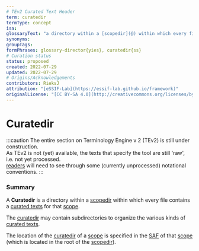 ```yaml
---
# TEv2 Curated Text Header
term: curatedir
termType: concept
isa:
glossaryText: "a directory within a [scopedir](@) within which every file contains a [curated texts](@) for that [scope](@)."
synonyms:
groupTags:
formPhrases: glossary-director{yies}, curatedir{ss}
# Curation status
status: proposed
created: 2022-07-29
updated: 2022-07-29
# Origins/Acknowledgements
contributors: RieksJ
attribution: "[eSSIF-Lab](https://essif-lab.github.io/framework)"
originalLicense: "[CC BY-SA 4.0](http://creativecommons.org/licenses/by-sa/4.0/?ref=chooser-v1)"
---
```


# Curatedir

:::caution
The entire section on Terminology Engine v 2 (TEv2) is still under construction.<br/>
As TEv2 is not (yet) available, the texts that specify the tool are still 'raw', i.e. not yet processed.<br/>[readers](@) will need to see through some (currently unprocessed) notational conventions.
:::

### Summary
A **Curatedir** is a directory within a [scopedir](@) within which every file contains a [curated texts](@) for that [scope](@).

The [curatedir](@) may contain subdirectories to organize the various kinds of [curated texts](@).

The location of the [curatedir](@) of a [scope](@) is specified in the [SAF](@) of that [scope](@) (which is located in the root of the [scopedir](@)).
